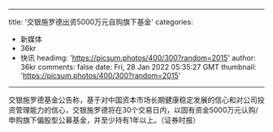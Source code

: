 
---
title: '交银施罗德出资5000万元自购旗下基金'
categories: 
 - 新媒体
 - 36kr
 - 快讯
headimg: 'https://picsum.photos/400/300?random=2015'
author: 36kr
comments: false
date: Fri, 28 Jan 2022 05:35:27 GMT
thumbnail: 'https://picsum.photos/400/300?random=2015'
---

<div>   
交银施罗德基金公告称，基于对中国资本市场长期健康稳定发展的信心和对公司投资管理能力的信心，交银施罗德将在30个交易日内，以固有资金5000万元认购/申购旗下偏股型公募基金，并至少持有1年以上。（证券时报）  
</div>
            